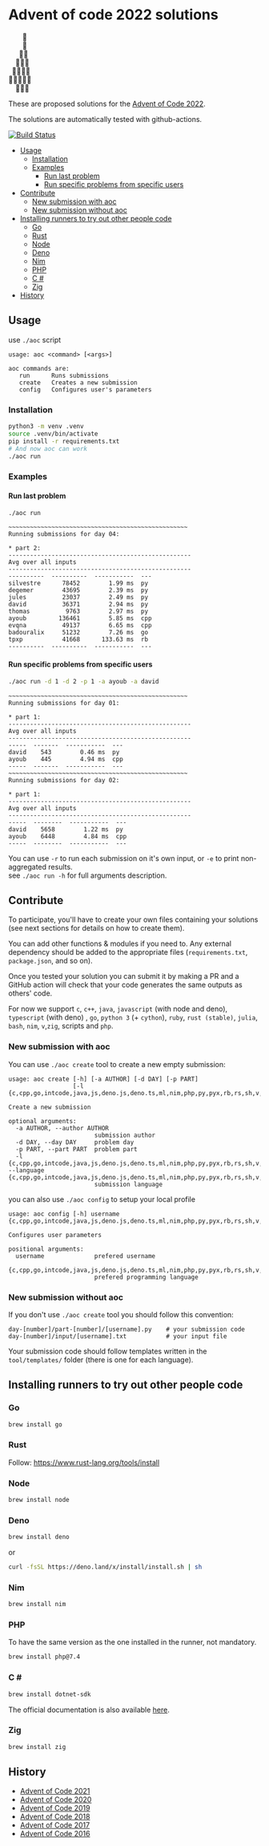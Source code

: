 # Advent of code 2022 solutions <!-- omit in toc --> <!-- do not remove comment + use Markdown All in One in VSCode -->

⁣    🌟\
    🎄\
   🎄🎄\
  🎄🎄🎄\
 🎄🎄🎄🎄\
🎄🎄🎄🎄🎄\
  🎁🎁🎁

These are proposed solutions for the [Advent of Code 2022](http://adventofcode.com/2022).

The solutions are automatically tested with github-actions.

[![Build Status](https://github.com/badouralix/adventofcode-2022/workflows/CI/badge.svg)](https://github.com/badouralix/adventofcode-2022/actions?query=branch%3Amain)

- [Usage](#usage)
  - [Installation](#installation)
  - [Examples](#examples)
    - [Run last problem](#run-last-problem)
    - [Run specific problems from specific users](#run-specific-problems-from-specific-users)
- [Contribute](#contribute)
  - [New submission with aoc](#new-submission-with-aoc)
  - [New submission without aoc](#new-submission-without-aoc)
- [Installing runners to try out other people code](#installing-runners-to-try-out-other-people-code)
  - [Go](#go)
  - [Rust](#rust)
  - [Node](#node)
  - [Deno](#deno)
  - [Nim](#nim)
  - [PHP](#php)
  - [C #](#c-)
  - [Zig](#zig)
- [History](#history)

## Usage

use `./aoc` script

```text
usage: aoc <command> [<args>]

aoc commands are:
   run      Runs submissions
   create   Creates a new submission
   config   Configures user's parameters
```

### Installation

```bash
python3 -m venv .venv
source .venv/bin/activate
pip install -r requirements.txt
# And now aoc can work
./aoc run
```

### Examples

#### Run last problem

```bash
./aoc run
```

```text
~~~~~~~~~~~~~~~~~~~~~~~~~~~~~~~~~~~~~~~~~~~~~~~~~~
Running submissions for day 04:

* part 2:
---------------------------------------------------
Avg over all inputs
---------------------------------------------------
----------  ----------  -----------  ---
silvestre      78452        1.99 ms  py
degemer        43695        2.39 ms  py
jules          23037        2.49 ms  py
david          36371        2.94 ms  py
thomas          9763        2.97 ms  py
ayoub         136461        5.85 ms  cpp
evqna          49137        6.65 ms  cpp
badouralix     51232        7.26 ms  go
tpxp           41668      133.63 ms  rb
----------  ----------  -----------  ---
```

#### Run specific problems from specific users

```bash
./aoc run -d 1 -d 2 -p 1 -a ayoub -a david
```

```text
~~~~~~~~~~~~~~~~~~~~~~~~~~~~~~~~~~~~~~~~~~~~~~~~~~
Running submissions for day 01:

* part 1:
---------------------------------------------------
Avg over all inputs
---------------------------------------------------
-----  -------  -----------  ---
david    543        0.46 ms  py
ayoub    445        4.94 ms  cpp
-----  -------  -----------  ---
~~~~~~~~~~~~~~~~~~~~~~~~~~~~~~~~~~~~~~~~~~~~~~~~~~
Running submissions for day 02:

* part 1:
---------------------------------------------------
Avg over all inputs
---------------------------------------------------
-----  --------  -----------  ---
david    5658        1.22 ms  py
ayoub    6448        4.84 ms  cpp
-----  --------  -----------  ---
```

You can use `-r` to run each submission on it's own input, or `-e` to print non-aggregated results.\
see `./aoc run -h` for full arguments description.

## Contribute

To participate, you'll have to create your own files containing your solutions (see next sections for details on how to
create them).

You can add other functions & modules if you need to. Any external dependency should be added to the appropriate files
(`requirements.txt`, `package.json`, and so on).

Once you tested your solution you can submit it by making a PR and a GitHub action will check that your code generates
the same outputs as others' code.

For now we support `c`, `c++`, `java`, `javascript` (with node and deno), `typescript` (with deno) , `go`, `python 3` (+
`cython`), `ruby`, `rust (stable)`, `julia`, `bash`, `nim`, `v`,`zig`, scripts and `php`.

### New submission with aoc

You can use `./aoc create` tool to create a new empty submission:

```text
usage: aoc create [-h] [-a AUTHOR] [-d DAY] [-p PART]
                  [-l {c,cpp,go,intcode,java,js,deno.js,deno.ts,ml,nim,php,py,pyx,rb,rs,sh,v,zig}]

Create a new submission

optional arguments:
  -a AUTHOR, --author AUTHOR
                        submission author
  -d DAY, --day DAY     problem day
  -p PART, --part PART  problem part
  -l {c,cpp,go,intcode,java,js,deno.js,deno.ts,ml,nim,php,py,pyx,rb,rs,sh,v,zig}, --language {c,cpp,go,intcode,java,js,deno.js,deno.ts,ml,nim,php,py,pyx,rb,rs,sh,v,zig}
                        submission language
```

you can also use `./aoc config` to setup your local profile

```text
usage: aoc config [-h] username {c,cpp,go,intcode,java,js,deno.js,deno.ts,ml,nim,php,py,pyx,rb,rs,sh,v,zig}

Configures user parameters

positional arguments:
  username              prefered username
  {c,cpp,go,intcode,java,js,deno.js,deno.ts,ml,nim,php,py,pyx,rb,rs,sh,v,zig}
                        prefered programming language
```

### New submission without aoc

If you don't use `./aoc create` tool you should follow this convention:

```text
day-[number]/part-[number]/[username].py    # your submission code
day-[number]/input/[username].txt           # your input file
```

Your submission code should follow templates written in the `tool/templates/` folder (there is one for each language).

## Installing runners to try out other people code

### Go

```bash
brew install go
```

### Rust

Follow: <https://www.rust-lang.org/tools/install>

### Node

```bash
brew install node
```

### Deno

```bash
brew install deno
```

or

```bash
curl -fsSL https://deno.land/x/install/install.sh | sh
```

### Nim

```bash
brew install nim
```

### PHP

To have the same version as the one installed in the runner, not mandatory.

```bash
brew install php@7.4
```

### C \#

```bash
brew install dotnet-sdk
```

The official documentation is also available [here](https://docs.microsoft.com/en-us/dotnet/core/install/macos).

### Zig

```bash
brew install zig
```

## History

- [Advent of Code 2021](https://github.com/lypnol/adventofcode-2021)
- [Advent of Code 2020](https://github.com/david-ds/adventofcode-2020)
- [Advent of Code 2019](https://github.com/lypnol/adventofcode-2019)
- [Advent of Code 2018](https://github.com/badouralix/adventofcode-2018)
- [Advent of Code 2017](https://github.com/lypnol/adventofcode-2017)
- [Advent of Code 2016](https://github.com/lypnol/adventofcode-2016)
